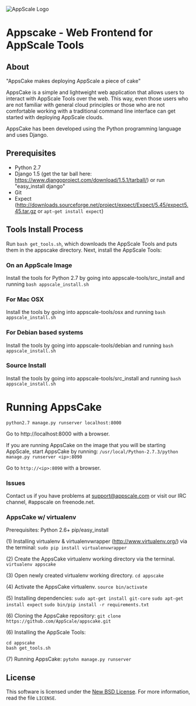 ![AppScale Logo](http://www.appscale.com/img/appscale-logo.png)

# Appscake - Web Frontend for AppScale Tools #

## About ##

"AppsCake makes deploying AppScale a piece of cake"

AppsCake is a simple and lightweight web application that allows users to
interact with AppScale Tools over the web. This way, even those users who
are not familiar with general cloud principles or those who are not
comfortable working with a traditional command line interface can get
started with deploying AppScale clouds.

AppsCake has been developed using the Python programming language and uses Django.

## Prerequisites ##
- Python 2.7
- Django 1.5 (get the tar ball here: https://www.djangoproject.com/download/1.5.1/tarball/) or 
  run "easy_install django"
- Git
- Expect (http://downloads.sourceforge.net/project/expect/Expect/5.45/expect5.45.tar.gz or 
  ```apt-get install expect```)

## Tools Install Process ##
Run ```bash get_tools.sh```, which downloads the AppScale Tools and puts them in the
appscake directory. Next, install the AppScale Tools:

### On an AppScale Image ###
Install the tools for Python 2.7 by going into appscale-tools/src_install and running
```bash appscale_install.sh```

### For Mac OSX ###
Install the tools by going into appscale-tools/osx and running
```bash appscale_install.sh```

### For Debian based systems ###
Install the tools by going into appscale-tools/debian and running
```bash appscale_install.sh```

### Source Install ###
Install the tools by going into appscale-tools/src_install and running
```bash appscale_install.sh```

# Running AppsCake #
```python2.7 manage.py runserver localhost:8000```

Go to http://localhost:8000 with a browser. 

If you are running AppsCake on the image that you will be starting AppScale, start AppsCake by running:
```/usr/local/Python-2.7.3/python manage.py runserver <ip>:8090```

Go to `http://<ip>:8090` with a browser.

### Issues ###
Contact us if you have problems at support@appscale.com or visit our IRC channel, #appscale on freenode.net.

### AppsCake w/ virtualenv ###
Prerequisites:
Python 2.6+ 
pip/easy_install

(1) Installing virtualenv & virtualenvwrapper (http://www.virtualenv.org/) via the terminal:
```sudo pip install virtualenvwrapper```

(2) Create the AppsCake virtualenv working directory via the terminal.
```virtualenv appscake```

(3) Open newly created virtualenv working directory.
```cd appscake```

(4) Activate the AppsCake virtualenv.
```source bin/activate```

(5) Installing dependencies:
```sudo apt-get install git-core```
```sudo apt-get install expect```
```sudo bin/pip install -r requirements.txt```

(6) Cloning the AppsCake repository:
```git clone https://github.com/AppScale/appscake.git```

(6) Installing the AppScale Tools:
```
cd appscake
bash get_tools.sh
```

(7) Running AppsCake:
```pytohn manage.py runserver```





License
-------
This software is licensed under the [New BSD License][BSD]. For more
information, read the file ``LICENSE``.

[BSD]: http://opensource.org/licenses/BSD-3-Clause
